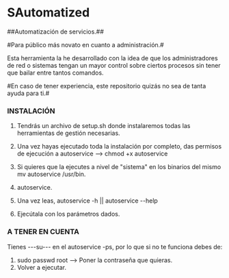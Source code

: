 # SAutomatized
##Automatización de servicios.##

#Para público más novato en cuanto a administración.#

Esta herramienta la he desarrollado con la idea de que los administradores de red o sistemas tengan un mayor control sobre ciertos procesos sin tener que bailar entre tantos comandos.

#En caso de tener experiencia, este repositorio quizás no sea de tanta ayuda para ti.#


### INSTALACIÓN ###


1. Tendrás un archivo de setup.sh donde instalaremos todas las herramientas de gestión necesarias.

2. Una vez hayas ejecutado toda la instalación por completo, das permisos de ejecución a autoservice --> chmod +x autoservice

3. Si quieres que la ejecutes a nivel de "sistema" en los binarios del mismo mv autoservice /usr/bin.

4. autoservice.

5. Una vez leas, autoservice -h || autoservice --help

6. Ejecútala con los parámetros dados.


### A TENER EN CUENTA ###

Tienes ---su--- en el autoservice -ps, por lo que si no te funciona debes de:
  1. sudo passwd root --> Poner la contraseña que quieras.
  2. Volver a ejecutar.
